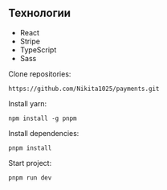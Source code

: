## Технологии

* React
* Stripe
* TypeScript
* Sass

Clone repositories:

```
https://github.com/Nikita1025/payments.git

```
Install yarn:

```
npm install -g pnpm
```

Install dependencies:

```
pnpm install
```

Start project:

```
pnpm run dev
```
